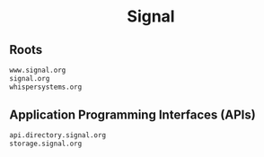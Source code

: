 


<h1 align="center">Signal</h1>  


## Roots


```html
www.signal.org
signal.org
whispersystems.org
```  


## Application Programming Interfaces (APIs)


```html
api.directory.signal.org
storage.signal.org
```  

<br>
